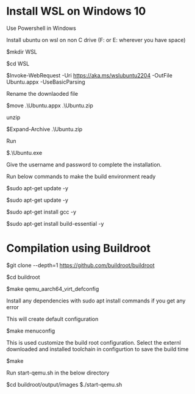 
# Install WSL on Windows 10
Use Powershell in Windows

Install ubuntu on wsl on non C drive (F: or E: wherever you have space)

$mkdir WSL

$cd WSL

$Invoke-WebRequest -Uri https://aka.ms/wslubuntu2204 -OutFile Ubuntu.appx -UseBasicParsing

Rename the downlaoded file

$move .\Ubuntu.appx .\Ubuntu.zip

unzip

$Expand-Archive .\Ubuntu.zip

Run

$.\Ubuntu.exe

Give the username and password to complete the installation.

Run below commands to make the build environment ready

$sudo apt-get update -y

$sudo apt-get update -y

$sudo apt-get install gcc -y

$sudo apt-get install build-essential -y




# Compilation using Buildroot
$git clone --depth=1 https://github.com/buildroot/buildroot

$cd buildroot

$make qemu_aarch64_virt_defconfig

Install any dependencies with sudo apt install commands if you get any error

This will create default configuration

$make menuconfig

This is used customize the build root configuration.
Select the externl downloaded and installed toolchain in configurtion to save the build time 

$make

Run start-qemu.sh in the below directory

$cd buildroot/output/images
$./start-qemu.sh
